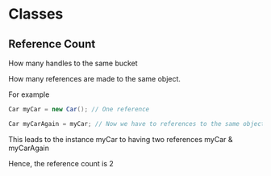 # Classes

## Reference Count

How many handles to the same bucket

How many references are made to the same object.

For example 

```C#
Car myCar = new Car(); // One reference

Car myCarAgain = myCar; // Now we have to references to the same object

```
This leads to the instance myCar to having two references myCar & myCarAgain

Hence, the reference count is 2
